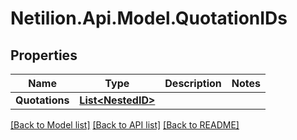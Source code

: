 # Netilion.Api.Model.QuotationIDs
## Properties

Name | Type | Description | Notes
------------ | ------------- | ------------- | -------------
**Quotations** | [**List&lt;NestedID&gt;**](NestedID.md) |  | 

[[Back to Model list]](../README.md#documentation-for-models) [[Back to API list]](../README.md#documentation-for-api-endpoints) [[Back to README]](../README.md)

